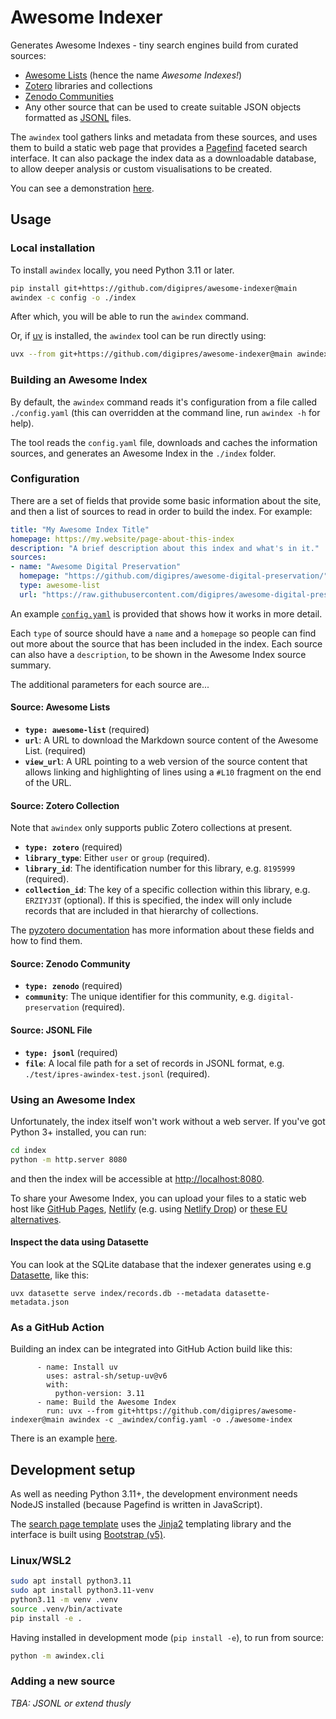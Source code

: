 Awesome Indexer
===============

Generates Awesome Indexes - tiny search engines build from curated sources:

- [Awesome Lists](https://github.com/sindresorhus/awesome/blob/main/awesome.md) (hence the name _Awesome Indexes!_)
- [Zotero](https://www.zotero.org/) libraries and collections
- [Zenodo Communities](https://zenodo.org/communities)
- Any other source that can be used to create suitable JSON objects formatted as [JSONL](https://jsonlines.org/) files.

The `awindex` tool gathers links and metadata from these sources, and uses them to build a static web page that provides a [Pagefind](https://pagefind.app/) faceted search interface. It can also package the index data as a downloadable database, to allow deeper analysis or custom visualisations to be created.

You can see a demonstration [here](https://www.digipres.org/publications/awesome-index/).

## Usage

### Local installation

To install `awindex` locally, you need Python 3.11 or later.

```sh
pip install git+https://github.com/digipres/awesome-indexer@main
awindex -c config -o ./index
```
After which, you will be able to run the `awindex` command.

Or, if [uv](https://docs.astral.sh/uv/) is installed, the `awindex` tool can be run directly using:

```sh
uvx --from git+https://github.com/digipres/awesome-indexer@main awindex -c config.yaml -o ./index
```

### Building an Awesome Index

By default, the `awindex` command reads it's configuration from a file called `./config.yaml` (this can overridden at the command line, run `awindex -h` for help).

The tool reads the `config.yaml` file, downloads and caches the information sources, and generates an Awesome Index in the `./index` folder.

### Configuration

There are a set of fields that provide some basic information about the site, and then a list of sources to read in order to build the index. For example:

```yaml
title: "My Awesome Index Title"
homepage: https://my.website/page-about-this-index
description: "A brief description about this index and what's in it."
sources:
- name: "Awesome Digital Preservation"
  homepage: "https://github.com/digipres/awesome-digital-preservation/"
  type: awesome-list
  url: "https://raw.githubusercontent.com/digipres/awesome-digital-preservation/refs/heads/main/README.md"
```

An example [`config.yaml`](./config.yaml) is provided that shows how it works in more detail.

Each `type` of source should have a `name` and a `homepage` so people can find out more about the source that has been included in the index. Each source can also have a `description`, to be shown in the Awesome Index source summary.

The additional parameters for each source are...

#### Source: Awesome Lists

- __`type: awesome-list`__ (required)
- __`url`__: A URL to download the Markdown source content of the Awesome List. (required)
- __`view_url`__: A URL pointing to a web version of the source content that allows linking and highlighting of lines using a `#L10` fragment on the end of the URL.

#### Source: Zotero Collection

Note that `awindex` only supports public Zotero collections at present.

- __`type: zotero`__ (required)
- __`library_type`__: Either `user` or `group` (required).
- __`library_id`__: The identification number for this library, e.g. `8195999` (required).
- __`collection_id`__: The key of a specific collection within this library, e.g. `ERZIYJ3T` (optional). If this is specified, the index will only include records that are included in that hierarchy of collections.

The [pyzotero documentation](https://pyzotero.readthedocs.io/en/latest/#getting-started-short-version) has more information about these fields and how to find them.

#### Source: Zenodo Community

- __`type: zenodo`__ (required)
- __`community`__: The unique identifier for this community, e.g. `digital-preservation` (required).

#### Source: JSONL File

- __`type: jsonl`__ (required)
- __`file`__: A local file path for a set of records in JSONL format, e.g. `./test/ipres-awindex-test.jsonl` (required).


### Using an Awesome Index

Unfortunately, the index itself won't work without a web server.  If you've got Python 3+ installed, you can run:

```sh
cd index
python -m http.server 8080
```

and then the index will be accessible at <http://localhost:8080>. 

To share your Awesome Index, you can upload your files to a static web host like [GitHub Pages](https://pages.github.com/), [Netlify](https://www.netlify.com/) (e.g. using [Netlify Drop](https://app.netlify.com/drop)) or [these EU alternatives](https://european-alternatives.eu/category/jamstack-hosting).

#### Inspect the data using Datasette

You can look at the SQLite database that the indexer generates using e.g [Datasette](https://datasette.io/), like this:

```
uvx datasette serve index/records.db --metadata datasette-metadata.json
```


### As a GitHub Action

Building an index can be integrated into GitHub Action build like this:

```
      - name: Install uv
        uses: astral-sh/setup-uv@v6
        with:
          python-version: 3.11
      - name: Build the Awesome Index
        run: uvx --from git+https://github.com/digipres/awesome-indexer@main awindex -c _awindex/config.yaml -o ./awesome-index
```

There is an example [here](https://github.com/digipres/publications/blob/main/.github/workflows/pages.yml).

## Development setup

As well as needing Python 3.11+, the development environment needs NodeJS installed (because Pagefind is written in JavaScript).

The [search page template](./awindex/templates/index.html) uses the [Jinja2](https://jinja.palletsprojects.com/) templating library and the interface is built using [Bootstrap (v5)](https://getbootstrap.com/).

### Linux/WSL2

```bash
sudo apt install python3.11
sudo apt install python3.11-venv
python3.11 -m venv .venv
source .venv/bin/activate
pip install -e .
```

Having installed in development mode (`pip install -e`), to run from source:

```bash
python -m awindex.cli
```

### Adding a new source

_TBA: JSONL or extend thusly_